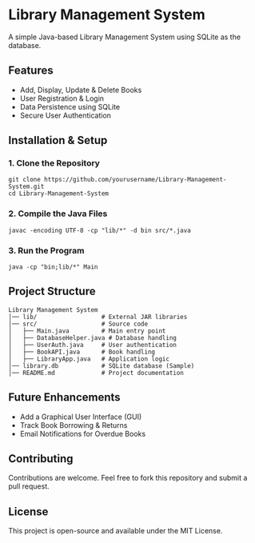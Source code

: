 
# Library Management System

A simple Java-based Library Management System using SQLite as the database.

## Features
- Add, Display, Update & Delete Books
- User Registration & Login
- Data Persistence using SQLite
- Secure User Authentication

## Installation & Setup

### 1. Clone the Repository
```
git clone https://github.com/yourusername/Library-Management-System.git
cd Library-Management-System
```

### 2. Compile the Java Files
```
javac -encoding UTF-8 -cp "lib/*" -d bin src/*.java
```

### 3. Run the Program
```
java -cp "bin;lib/*" Main
```

## Project Structure
```
Library Management System
│── lib/                  # External JAR libraries
│── src/                  # Source code
│   ├── Main.java         # Main entry point
│   ├── DatabaseHelper.java # Database handling
│   ├── UserAuth.java     # User authentication
│   ├── BookAPI.java      # Book handling
│   ├── LibraryApp.java   # Application logic
│── library.db            # SQLite database (Sample)
│── README.md             # Project documentation
```

## Future Enhancements
- Add a Graphical User Interface (GUI)
- Track Book Borrowing & Returns
- Email Notifications for Overdue Books

## Contributing
Contributions are welcome. Feel free to fork this repository and submit a pull request.

## License
This project is open-source and available under the MIT License.
